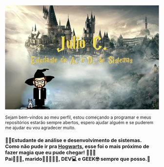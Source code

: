 ![image](https://raw.githubusercontent.com/juliodev-13/Juliodev/main/potterhead2.jpg)
 

 
<p>Sejam bem-vindos ao meu perfil, estou começando a programar e meus repositórios estarão sempre abertos, espero ajudar alguém e se puderem me ajudar eu vou agradecer muito.</p>
<h3>👨‍🎓Estudante de análise e desenvolvimento de sistemas.<br> 
 Como não pude ir pra <b><u>Hogwarts</u></b>, esse foi o mais próximo de fazer <b>magia</b> que eu pude chegar! 🧙🏼‍♂️<br> 
 Pai👨‍👩‍👧, marido👩🏽‍🤝‍👨🏼, DEV💻 e GEEK🤓 sempre que posso.👻</h3>


